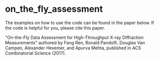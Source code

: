 # on_the_fly_assessment

The examples on how to use the code can be found in the paper below. If the code is helpful for you, please cite this paper. 

"On-the-Fly Data Assessment for High-Throughput X-ray Diffraction Measurements" authored by Fang Ren, Ronald Pandolfi, Douglas Van Campen, Alexander Hexemer, and Apurva Mehta, published in ACS Combinatorial Science (2017). 
